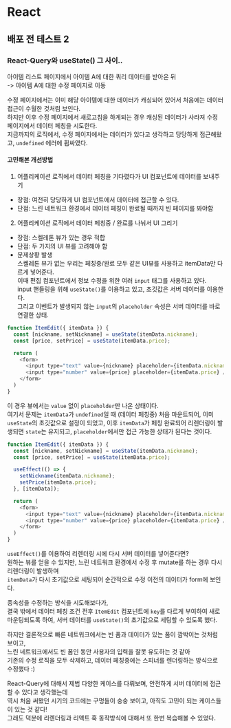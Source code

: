 # React
## 배포 전 테스트 2
### React-Query와 useState() 그 사이..
아이템 리스트 페이지에서 아이템 A에 대한 쿼리 데이터를 받아온 뒤  
-> 아이템 A에 대한 수정 페이지로 이동  
  
수정 페이지에서는 이미 해당 아이템에 대한 데이터가 캐싱되어 있어서 처음에는 데이터 접근이 수월한 것처럼 보인다.  
하지만 이후 수정 페이지에서 새로고침을 하게되는 경우 캐싱된 데이터가 사라져 수정 페이지에서 데이터 페칭을 시도한다.  
지금까지의 로직에서, 수정 페이지에서는 데이터가 있다고 생각하고 당당하게 접근해왔고, `undefined` 에러에 휩싸였다.  
  
#### 고민해본 개선방법
1. 어플리케이션 로직에서 데이터 페칭을 기다렸다가 UI 컴포넌트에 데이터를 보내주기  
- 장점: 여전히 당당하게 UI 컴포넌트에서 데이터에 접근할 수 있다.  
- 단점: 느린 네트워크 환경에서 데이터 페칭이 완료될 때까지 빈 페이지를 봐야함  
  
2. 어플리케이션 로직에서 데이터 페칭중 / 완료를 나눠서 UI 그리기  
- 장점: 스켈레톤 뷰가 있는 경우 적합  
- 단점: 두 가지의 UI 뷰를 고려해야 함  
- 문제상황 발생  
  스켈레톤 뷰가 없는 우리는 페칭중/완료 모두 같은 UI뷰를 사용하고 itemData만 다르게 넣어준다.  
  이때 편집 컴포넌트에서 정보 수정을 위한 여러 `input` 태그를 사용하고 있다.  
  input 핸들링을 위해 `useState()`를 이용하고 있고, 초깃값은 서버 데이터를 이용한다.  
  그리고 이벤트가 발생되지 않는 `input`의 `placeholder` 속성은 서버 데이터를 바로 연결한 상태.  

```js
function ItemEdit({ itemData }) {
  const [nickname, setNickname] = useState(itemData.nickname);
  const [price, setPrice] = useState(itemData.price);

  return (
    <form>
      <input type="text" value={nickname} placeholder={itemData.nickname} />
      <input type="number" value={price} placeholder={itemData.price} />
    </form>
  )
}
```

이 경우 뷰에서는 `value` 없이 `placeholder`만 나온 상태이다.  
여기서 문제는 `itemData`가 `undefined`일 때 (데이터 페칭중) 처음 마운트되어, 이미 `useState`의 초깃값으로 설정이 되었고, 이후 `itemData`가 페칭 완료되어 리렌더링이 발생되면 `state`는 유지되고, `placeholder`에서만 접근 가능한 상태가 된다는 것이다.  

```js
function ItemEdit({ itemData }) {
  const [nickname, setNickname] = useState(itemData.nickname);
  const [price, setPrice] = useState(itemData.price);

  useEffect(() => {
    setNickname(itemData.nickname);
    setPrice(itemData.price);
  }, [itemData]);

  return (
    <form>
      <input type="text" value={nickname} placeholder={itemData.nickname} />
      <input type="number" value={price} placeholder={itemData.price} />
    </form>
  )
}
```

`useEffect()`를 이용하여 리렌더링 시에 다시 서버 데이터를 넣어준다면?  
원하는 뷰를 얻을 수 있지만, 느린 네트워크 환경에서 수정 후 mutate를 하는 경우 다시 리렌더링이 발생하며  
`itemData`가 다시 초기값으로 세팅되어 순간적으로 수정 이전의 데이터가 form에 보인다.  
  
종속성을 수정하는 방식을 시도해보다가,  
결국 밖에서 데이터 페칭 조건 전후 `ItemEdit` 컴포넌트에 `key`를 다르게 부여하여 새로 마운팅되도록 하여, 서버 데이터를 `useState()`의 초기값으로 세팅할 수 있도록 했다.  
  
하지만 결론적으로 빠른 네트워크에서는 빈 폼과 데이터가 있는 폼이 깜박이는 것처럼 보이고,  
느린 네트워크에서도 빈 폼인 동안 사용자의 입력을 잘못 유도하는 것 같아  
기존의 수정 로직을 모두 삭제하고, 데이터 페칭중에는 스피너를 렌더링하는 방식으로 수정했다 :)  
  
React-Query에 대해서 제법 다양한 케이스를 다뤄보며, 안전하게 서버 데이터에 접근할 수 있다고 생각했는데  
역시 처음 써봤던 시기의 코드에는 구멍들이 숭숭 보이고, 아직도 고민이 되는 케이스들이 있는 것 같다!  
그래도 덕분에 리렌더링과 리액트 훅 동작방식에 대해서 또 한번 복습해볼 수 있었다.  

